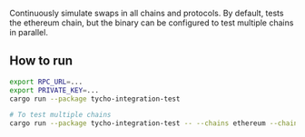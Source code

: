 Continuously simulate swaps in all chains and protocols. By default, tests the ethereum chain, but the binary can be
configured to test multiple chains in parallel.

## How to run

```bash
export RPC_URL=...
export PRIVATE_KEY=...
cargo run --package tycho-integration-test

# To test multiple chains
cargo run --package tycho-integration-test -- --chains ethereum --chains unichain
```
